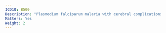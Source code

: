 ```yaml
---
ICD10: B500
Description: "Plasmodium falciparum malaria with cerebral complications"
Matters: Yes
Weight: 2
---
```


